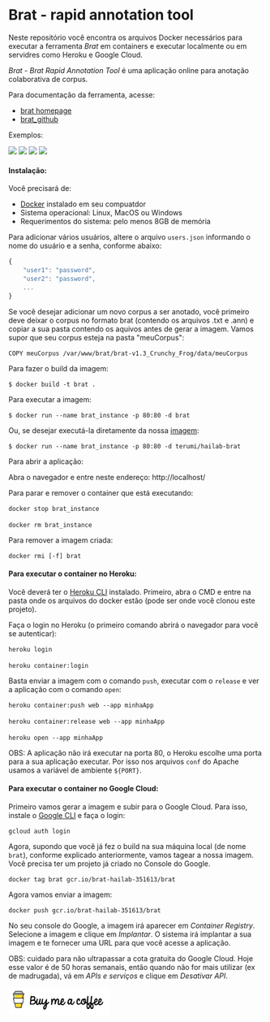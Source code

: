 # Brat - rapid annotation tool

Neste repositório você encontra os arquivos Docker necessários para executar a ferramenta *Brat* em containers e executar localmente ou em servidres como Heroku e Google Cloud.

*Brat - Brat Rapid Annotation Tool* é uma aplicação online para anotação colaborativa de corpus.

Para documentação da ferramenta, acesse:

- [brat homepage][brat]
- [brat_github][brat_github]

Exemplos:

<img src="https://brat.nlplab.org/img/examples/esp.train-doc-536-small.png">
<img src="https://brat.nlplab.org/img/examples/swedish_talbanken05_train.conll-doc-880-small.png">
<img src="https://brat.nlplab.org/img/examples/TDT-w078-small.png">
<img src="https://brat.nlplab.org/img/examples/MLEE-PMID-15975645-small.png">

[brat]:         http://brat.nlplab.org
[brat_github]:  https://github.com/nlplab/brat/

#### Instalação:

Você precisará de:
	
- [Docker](https://docs.docker.com/install/) instalado em seu compuatdor
- Sistema operacional: Linux, MacOS ou Windows
- Requerimentos do sistema: pelo menos 8GB de memória

Para adicionar vários usuários, altere o arquivo `users.json` informando o nome do usuário e a senha, conforme abaixo:

```javascript
{
    "user1": "password",
    "user2": "password",
    ...
}
```

Se você desejar adicionar um novo corpus a ser anotado, você primeiro deve deixar o corpus no formato brat (contendo os arquivos .txt e .ann) e copiar a sua pasta contendo os aquivos antes de gerar a imagem. Vamos supor que seu corpus esteja na pasta "meuCorpus":

```
COPY meuCorpus /var/www/brat/brat-v1.3_Crunchy_Frog/data/meuCorpus
```

Para fazer o build da imagem: 

	$ docker build -t brat .

Para executar a imagem: 

	$ docker run --name brat_instance -p 80:80 -d brat


Ou, se desejar executá-la diretamente da nossa [imagem](https://hub.docker.com/repository/docker/terumi/hailab-brat):

	$ docker run --name brat_instance -p 80:80 -d terumi/hailab-brat

Para abrir a aplicação:

Abra o navegador e entre neste endereço: http://localhost/

Para parar e remover o container que está executando:

```
docker stop brat_instance

docker rm brat_instance
```

Para remover a imagem criada:
```
docker rmi [-f] brat
```

#### Para executar o container no Heroku:

Você deverá ter o [Heroku CLI](https://devcenter.heroku.com/articles/heroku-cli#install-the-heroku-cli) instalado. Primeiro, abra o CMD e entre na pasta onde os arquivos do docker estão (pode ser onde você clonou este projeto).

Faça o login no Heroku (o primeiro comando abrirá o navegador para você se autenticar):

```
heroku login

heroku container:login
```

Basta enviar a imagem com o comando `push`, executar com o `release` e ver a aplicação com o comando `open`:

```
heroku container:push web --app minhaApp

heroku container:release web --app minhaApp

heroku open --app minhaApp
```

OBS: A aplicação não irá executar na porta 80, o Heroku escolhe uma porta para a sua aplicação executar. Por isso nos arquivos `conf` do Apache usamos a variável de ambiente `${PORT}`.


#### Para executar o container no Google Cloud:

Primeiro vamos gerar a imagem e subir para o Google Cloud. Para isso, instale o [Google CLI](https://cloud.google.com/sdk/docs/install?hl=pt-br) e faça o login:

```
gcloud auth login
```

Agora, supondo que você já fez o build na sua máquina local (de nome `brat`), conforme explicado anteriormente, vamos tagear a nossa imagem. Você precisa ter um projeto já criado no Console do Google.

```
docker tag brat gcr.io/brat-hailab-351613/brat
```
Agora vamos enviar a imagem:

```
docker push gcr.io/brat-hailab-351613/brat
```

No seu console do Google, a imagem irá aparecer em *Container Registry*. Selecione a imagem e clique em *Implantar*. O sistema irá implantar a sua imagem e te fornecer uma URL para que você acesse a aplicação.

OBS: cuidado para não ultrapassar a cota gratuita do Google Cloud. Hoje esse valor é de 50 horas semanais, então quando não for mais utilizar (ex de madrugada), vá em *APIs e serviços* e clique em *Desativar API*.


<a href="https://www.buymeacoffee.com/lisaterumi"><img src="https://raw.githubusercontent.com/lisaterumi/lisaterumi/main/bymeacoffe_mini.png" width="200"></a>

